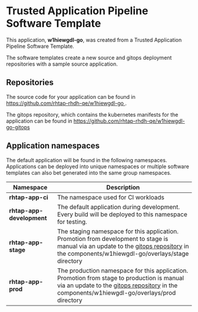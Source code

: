 # Trusted Application Pipeline Software Template

This application, **w1hiewgdl-go**, was created from a Trusted Application Pipeline Software Template.

The software templates create a new source and gitops deployment repositories with a sample source application. 

## Repositories

The source code for your application can be found in [https://github.com/rhtap-rhdh-qe/w1hiewgdl-go ](https://github.com/rhtap-rhdh-qe/w1hiewgdl-go ).
 
The gitops repository, which contains the kubernetes manifests for the application can be found in 
[https://github.com/rhtap-rhdh-qe/w1hiewgdl-go-gitops ](https://github.com/rhtap-rhdh-qe/w1hiewgdl-go-gitops ) 

## Application namespaces 

The default application will be found in the following namespaces. Applications can be deployed into unique namespaces or multiple software templates can also bet generated into the same group namespaces.  

|  Namespace   |  Description   |  
| -------- | -------- |
| **rhtap-app-ci** | The namespace used for CI workloads |
| **rhtap-app-development** | The default application during development. Every build will be deployed to this namespace for testing. |
| **rhtap-app-stage** | The staging namespace for this application. Promotion from development to stage is manual via an update to the [gitops repository](https://github.com/rhtap-rhdh-qe/w1hiewgdl-go-gitops ) in the components/w1hiewgdl-go/overlays/stage directory |
| **rhtap-app-prod** | The production namespace for this application. Promotion from stage to production is manual via an update to the [gitops repository](https://github.com/rhtap-rhdh-qe/w1hiewgdl-go-gitops ) in the components/w1hiewgdl-go/overlays/prod directory |